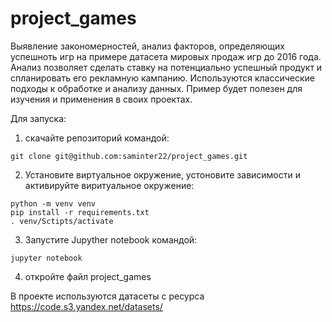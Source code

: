# project_games
Выявление закономерностей, анализ факторов, определяющих успешноть игр на примере датасета мировых продаж игр до 2016 года.
Анализ позволяет сделать ставку на потенциально успешный продукт и спланировать его рекламную кампанию. 
Используются классические подходы к обработке и анализу данных. 
Пример будет полезен для изучения и применения в своих проектах.

Для запуска:

1. скачайте репозиторий командой:
```
git clone git@github.com:saminter22/project_games.git
```
2. Установите виртуальное окружение, устоновите зависимости и активируйте виритуальное окружение:
```
python -m venv venv
pip install -r requirements.txt
. venv/Sctipts/activate
```
3. Запустите Jupyther notebook командой:
```
jupyter notebook
```
4. откройте файл project_games

В проекте используются датасеты с ресурса https://code.s3.yandex.net/datasets/
